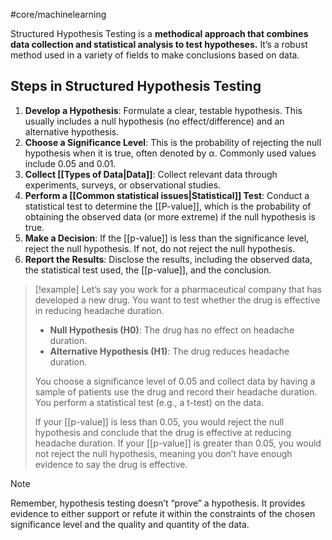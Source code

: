 #core/machinelearning

Structured Hypothesis Testing is a **methodical approach that combines data collection and statistical analysis to test hypotheses.** It’s a robust method used in a variety of fields to make conclusions based on data.

## Steps in Structured Hypothesis Testing

1. **Develop a Hypothesis**: Formulate a clear, testable hypothesis. This usually includes a null hypothesis (no effect/difference) and an alternative hypothesis.
2. **Choose a Significance Level**: This is the probability of rejecting the null hypothesis when it is true, often denoted by α. Commonly used values include 0.05 and 0.01.
3. **Collect [[Types of Data|Data]]**: Collect relevant data through experiments, surveys, or observational studies.
4. **Perform a [[Common statistical issues|Statistical]] Test**: Conduct a statistical test to determine the [[P-value]], which is the probability of obtaining the observed data (or more extreme) if the null hypothesis is true.
5. **Make a Decision**: If the [[p-value]] is less than the significance level, reject the null hypothesis. If not, do not reject the null hypothesis.
6. **Report the Results**: Disclose the results, including the observed data, the statistical test used, the [[p-value]], and the conclusion.

> [!example]
> Let’s say you work for a pharmaceutical company that has developed a new drug. You want to test whether the drug is effective in reducing headache duration.
> 
> - **Null Hypothesis (H0)**: The drug has no effect on headache duration.
> - **Alternative Hypothesis (H1)**: The drug reduces headache duration.
> 
> You choose a significance level of 0.05 and collect data by having a sample of patients use the drug and record their headache duration. You perform a statistical test (e.g., a t-test) on the data.
> 
> If your [[p-value]] is less than 0.05, you would reject the null hypothesis and conclude that the drug is effective at reducing headache duration. If your [[p-value]] is greater than 0.05, you would not reject the null hypothesis, meaning you don’t have enough evidence to say the drug is effective.

> [!note]
> Remember, hypothesis testing doesn’t “prove” a hypothesis. It provides evidence to either support or refute it within the constraints of the chosen significance level and the quality and quantity of the data.
